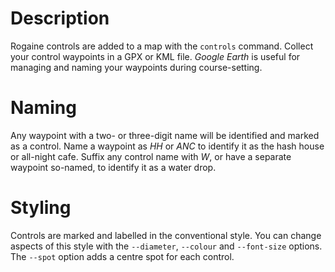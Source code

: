 # Description

Rogaine controls are added to a map with the `controls` command. Collect your control waypoints in a GPX or KML file. *Google Earth* is useful for managing and naming your waypoints during course-setting.

# Naming
Any waypoint with a two- or three-digit name will be identified and marked as a control. Name a waypoint as *HH* or *ANC* to identify it as the hash house or all-night cafe. Suffix any control name with *W*, or have a separate waypoint so-named, to identify it as a water drop.

# Styling
Controls are marked and labelled in the conventional style. You can change aspects of this style with the `--diameter`, `--colour` and `--font-size` options. The `--spot` option adds a centre spot for each control.